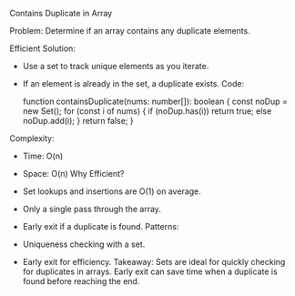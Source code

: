 Contains Duplicate in Array


Problem: Determine if an array contains any duplicate elements.

Efficient Solution:


- Use a set to track unique elements as you iterate.
- If an element is already in the set, a duplicate exists.
Code:


	function containsDuplicate(nums: number[]): boolean {
	    const noDup = new Set<number>();
	    for (const i of nums) {
	        if (noDup.has(i))
	            return true;
	        else
	            noDup.add(i);
	    }
	    return false;
	}

Complexity:


- Time: O(n)
- Space: O(n)
Why Efficient?


- Set lookups and insertions are O(1) on average.
- Only a single pass through the array.
- Early exit if a duplicate is found.
Patterns:


- Uniqueness checking with a set.
- Early exit for efficiency.
Takeaway:
Sets are ideal for quickly checking for duplicates in arrays. Early exit can save time when a duplicate is found before reaching the end.